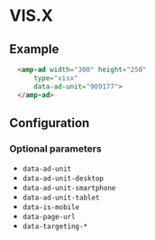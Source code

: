 <!---
Copyright 2019 The AMP HTML Authors. All Rights Reserved.

Licensed under the Apache License, Version 2.0 (the "License");
you may not use this file except in compliance with the License.
You may obtain a copy of the License at

      http://www.apache.org/licenses/LICENSE-2.0

Unless required by applicable law or agreed to in writing, software
distributed under the License is distributed on an "AS-IS" BASIS,
WITHOUT WARRANTIES OR CONDITIONS OF ANY KIND, either express or implied.
See the License for the specific language governing permissions and
limitations under the License.
-->

# VIS.X

## Example

```html
  <amp-ad width="300" height="250"
      type="visx"
      data-ad-unit="909177">
  </amp-ad>
```


## Configuration

### Optional parameters

* `data-ad-unit`
* `data-ad-unit-desktop`
* `data-ad-unit-smartphone`
* `data-ad-unit-tablet`
* `data-is-mobile`
* `data-page-url`
* `data-targeting-*`
